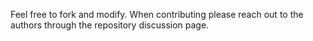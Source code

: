 Feel free to fork and modify. When contributing please reach out to the authors through the repository discussion page.
